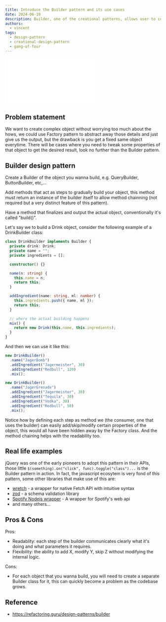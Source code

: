 ```yaml
---
title: Introduce the Builder pattern and its use cases
date: 2024-06-10
description: Builder, one of the creational patterns, allows user to construct complex object step by step while still maintaining flexibility.
authors:
  - vincent
tags:
  - design-pattern
  - creational-design-pattern
  - gang-of-four
---
```


![](assets/builder-design-pattern.pdf)

## Problem statement

We want to create complex object without worrying too much about the hows, we could use Factory pattern to abstract away those details and just give us the output, but the drawback is you get a fixed same object everytime. There will be cases where you need to tweak some properties of that object to get the desired result, look no further than the Builder pattern.

## Builder design pattern

Create a Builder of the object you wanna build, e.g. QueryBuilder, ButtonBuilder, etc,...

Add methods that act as steps to gradually build your object, this method must return an instance of the builder itself to allow method chainning (not required but a very distinct feature of this pattern).

Have a method that finalizes and output the actual object, conventionally it's called "build()".

Let's say we to build a Drink object, consider the following example of a DrinkBuilder class:

```ts
class DrinkBuilder implements Builder {
  private drink: Drink;
  private name = "";
  private ingredients = [];

  constructor() {}

  name(n: string) {
    this.name = n;
    return this;
  }

  addIngredient(name: string, ml: number) {
    this.ingredients.push({ name, ml });
    return this;
  }

  // where the actual building happens
  mix() {
    return new Drink(this.name, this.ingredients);
  }
}
```

And then we can use it like this:

```ts
new DrinkBuilder()
  .name("JagerBomb")
  .addIngredient("Jagermeister", 30)
  .addIngredient("Redbull", 120)
  .mix();

new DrinkBuilder()
  .name("JagerGrenade")
  .addIngredient("Jagermeister", 30)
  .addIngredient("Tequila", 30)
  .addIngredient("Vodka", 30)
  .addIngredient("Redbull", 50)
  .mix();
```

Notice how by defining each step as method we (the consumer, one that uses the builder) can easily add/skip/modify certain properties of the object, this would all have been hidden away by the Factory class. And the method chaining helps with the readability too.

## Real life examples

jQuery was one of the early pioneers to adopt this pattern in their APIs, those little `$(something).on("click", func).toggle("class")...` is the Builder pattern in action. In fact, the javascript ecosytem is very fond of this pattern, some other libraries that make use of this are:

- [wretch](https://github.com/elbywan/wretch) - a wrapper for native Fetch API with intuitive syntax
- [zod](https://github.com/colinhacks/zod) - a schema validation library
- [Spotify Nodejs wrapper](https://github.com/thelinmichael/spotify-web-api-node) - A wrapper for Spotify's web api
- and many others...

## Pros & Cons

Pros:

- Readablity: each step of the builder communicates clearly what it's doing and what parameters it requires.
- Flexibility: the ability to add X, modify Y, skip Z without modifying the internal logic.

Cons:

- For each object that you wanna build, you will need to create a separate Builder class for it, this can quickly become a problem as the codebase grows.

## Reference

- <https://refactoring.guru/design-patterns/builder>
